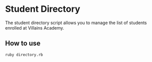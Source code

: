 # Student Directory

The student directory script allows you to manage the list of students enrolled at Villains Academy.

## How to use

```shell
ruby directory.rb
```
